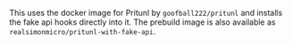 This uses the docker image for Pritunl by `goofball222/pritunl` and installs the fake api hooks directly into it.
The prebuild image is also available as `realsimonmicro/pritunl-with-fake-api`.
